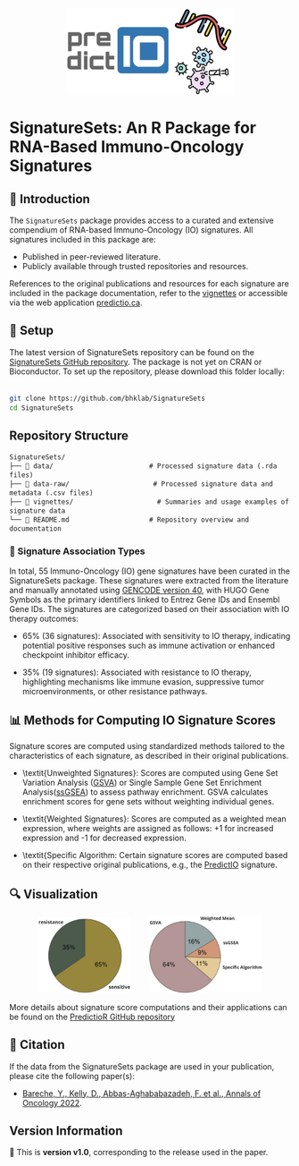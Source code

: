 <p align="center">
  <img width="300" src="vignettes/SignatureSets_Logo.jpg">
</p>


# SignatureSets: An R Package for RNA-Based Immuno-Oncology Signatures

## 📖 Introduction
    
The `SignatureSets` package provides access to a curated and extensive compendium of RNA-based Immuno-Oncology (IO) signatures. All signatures included in this package are:

- Published in peer-reviewed literature.
- Publicly available through trusted repositories and resources.

References to the original publications and resources for each signature are included in the package documentation, refer to the [vignettes](https://github.com/bhklab/SignatureSets/blob/main/vignettes/SignatureSets.Rmd) or accessible via the web application [predictio.ca](https://predictio.ca/). 

## 🔧 Setup
                                                                 
The latest version of SignatureSets repository can be found on the [SignatureSets GitHub repository](https://github.com/bhklab/SignatureSets). The package is not yet on CRAN or Bioconductor. To set up the repository, please download this folder locally:

``` bash

git clone https://github.com/bhklab/SignatureSets
cd SignatureSets

```


## Repository Structure

```plaintext
SignatureSets/
├── 📁 data/                        # Processed signature data (.rda files)  
├── 📁 data-raw/                     # Processed signature data and metadata (.csv files) 
├── 📁 vignettes/                     # Summaries and usage examples of signature data
└── 📄 README.md                    # Repository overview and documentation
```

### 🧬 Signature Association Types

In total, 55 Immuno-Oncology (IO) gene signatures have been curated in the SignatureSets package. These signatures were extracted from the literature and manually annotated using [GENCODE version 40](https://pubmed.ncbi.nlm.nih.gov/36420896/), with HUGO Gene Symbols as the primary identifiers linked to Entrez Gene IDs and Ensembl Gene IDs. The signatures are categorized based on their association with IO therapy outcomes:

- 65% (36 signatures): Associated with sensitivity to IO therapy, indicating potential positive responses such as immune activation or enhanced checkpoint inhibitor efficacy.

- 35% (19 signatures): Associated with resistance to IO therapy, highlighting mechanisms like immune evasion, suppressive tumor microenvironments, or other resistance pathways.

                           
## 📊 Methods for Computing IO Signature Scores

Signature scores are computed using standardized methods tailored to the characteristics of each signature, as described in their original publications.

- \textit{Unweighted Signatures}: Scores are computed using Gene Set Variation Analysis ([GSVA](https://bmcbioinformatics.biomedcentral.com/articles/10.1186/1471-2105-14-7)) or Single Sample Gene Set Enrichment Analysis([ssGSEA](https://pubmed.ncbi.nlm.nih.gov/16199517/)) to assess pathway enrichment. GSVA calculates enrichment scores for gene sets without weighting individual genes.

- \textit{Weighted Signatures}: Scores are computed as a weighted mean expression, where weights are assigned as follows: +1 for increased expression and -1 for decreased expression. 

- \textit{Specific Algorithm: Certain signature scores are computed based on their respective original publications, e.g., the [PredictIO](https://pubmed.ncbi.nlm.nih.gov/36055464/) signature. 

## 🔍 Visualization

<p align="center">
  <img width="33%" src="vignettes/SignatureSets_association.jpg" alt="SignatureSets Association"    style="margin-right: 30px;">
  <img width="40%" src="vignettes/SignatureSets_method.jpg" alt="SignatureSets Method">
</p>

More details about signature score computations and their applications can be found on the [PredictioR GitHub repository](https://github.com/bhklab/PredictioR)

## 📝 Citation 
                                                                  
If the data from the SignatureSets package are used in your publication, please cite the following paper(s):                                                                  
- [Bareche, Y., Kelly, D., Abbas-Aghababazadeh, F. et al., Annals of Oncology 2022](https://pubmed.ncbi.nlm.nih.gov/36055464/).
                                                                      
## Version Information

📌 This is **version v1.0**, corresponding to the release used in the paper.  

